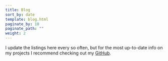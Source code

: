 ```yaml
---
title: Blog
sort_by: date
template: blog.html
paginate_by: 10
paginate_path: ""
weight: 2
---
```


I update the listings here every so often, but for the most up-to-date info on
my projects I recommend checking out my [GitHub][github].

<!-- Reference-style links -->
[github]: https://github.com/kaplanz
